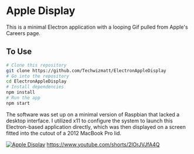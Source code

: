 # Apple Display

This is a minimal Electron application with a looping Gif pulled from Apple's Careers page.

## To Use

```bash
# Clone this repository
git clone https://github.com/Techwizmatt/ElectronAppleDisplay
# Go into the repository
cd ElectronAppleDisplay
# Install dependencies
npm install
# Run the app
npm start
```

The software was set up on a minimal version of Raspbian that lacked a desktop interface. I utilized x11 to configure the system to launch this Electron-based application directly, which was then displayed on a screen fitted into the cutout of a 2012 MacBook Pro lid.

[![Apple Display](https://img.youtube.com/vi/2lOrJVJfA4Q/0.jpg)](https://www.youtube.com/shorts/2lOrJVJfA4Q)
https://www.youtube.com/shorts/2lOrJVJfA4Q

